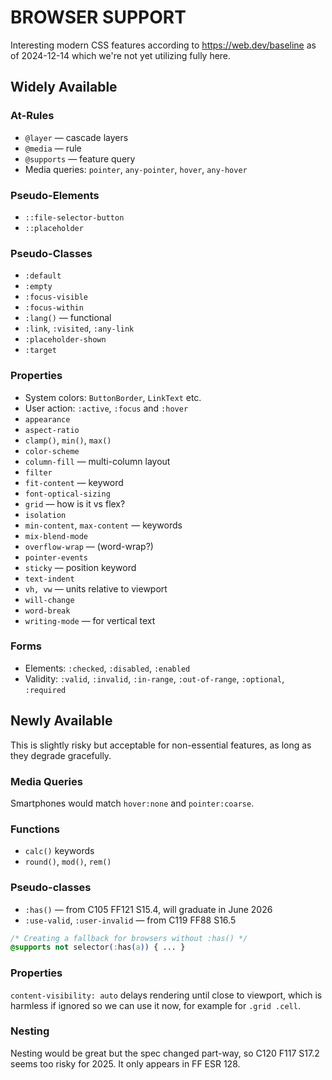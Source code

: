 # BROWSER SUPPORT

Interesting modern CSS features according to <https://web.dev/baseline> as of 2024-12-14 which we're not yet utilizing fully here.

## Widely Available

### At-Rules

* `@layer` — cascade layers
* `@media` — rule
* `@supports` — feature query
* Media queries: `pointer`, `any-pointer`, `hover`, `any-hover`

### Pseudo-Elements

* `::file-selector-button`
* `::placeholder`

### Pseudo-Classes

* `:default`
* `:empty`
* `:focus-visible`
* `:focus-within`
* `:lang()` — functional
* `:link`, `:visited`, `:any-link`
* `:placeholder-shown`
* `:target`

### Properties

* System colors: `ButtonBorder`, `LinkText` etc.
* User action: `:active`, `:focus` and `:hover`
* `appearance`
* `aspect-ratio`
* `clamp()`, `min()`, `max()`
* `color-scheme`
* `column-fill` — multi-column layout
* `filter`
* `fit-content` — keyword
* `font-optical-sizing`
* `grid` — how is it vs flex?
* `isolation`
* `min-content`, `max-content` — keywords
* `mix-blend-mode`
* `overflow-wrap` — (word-wrap?)
* `pointer-events`
* `sticky` — position keyword
* `text-indent`
* `vh, vw` — units relative to viewport
* `will-change`
* `word-break`
* `writing-mode` — for vertical text

### Forms

* Elements: `:checked`, `:disabled`, `:enabled`
* Validity: `:valid`, `:invalid`, `:in-range`, `:out-of-range`, `:optional`, `:required`

## Newly Available

This is slightly risky but acceptable for non-essential features, as long as they degrade gracefully.

### Media Queries

Smartphones would match `hover:none` and `pointer:coarse`.

### Functions

* `calc()` keywords
* `round()`, `mod()`, `rem()`

### Pseudo-classes

* `:has()` — from C105 FF121 S15.4, will graduate in June 2026
* `:use-valid`, `:user-invalid` — from C119 FF88 S16.5

```css
/* Creating a fallback for browsers without :has() */
@supports not selector(:has(a)) { ... }
```

### Properties

`content-visibility: auto` delays rendering until close to viewport, which is harmless if ignored so we can use it now, for example for `.grid .cell`.

### Nesting

Nesting would be great but the spec changed part-way, so C120 F117 S17.2 seems too risky for 2025.  It only appears in FF ESR 128.
